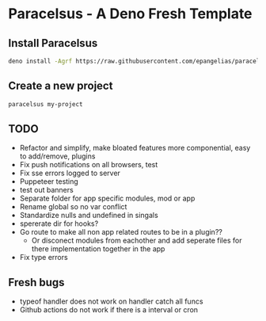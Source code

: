 # Paracelsus - A Deno Fresh Template

## Install Paracelsus

```bash
deno install -Agrf https://raw.githubusercontent.com/epangelias/paracelsus/refs/heads/main/tasks/paracelsus.ts
```

## Create a new project

```bash
paracelsus my-project
```

## TODO

- Refactor and simplify, make bloated features more componential, easy to add/remove, plugins
- Fix push notifications on all browsers, test
- Fix sse errors logged to server
- Puppeteer testing
- test out banners
- Separate folder for app specific modules, mod or app
- Rename global so no var conflict
- Standardize nulls and undefined in singals
- spererate dir for hooks?
- Go route to make all non app related routes to be in a plugin??
  - Or disconect modules from eachother and add seperate files for there implementation together in the app
- Fix type errors

## Fresh bugs

- typeof handler does not work on handler catch all funcs
- Github actions do not work if there is a interval or cron
